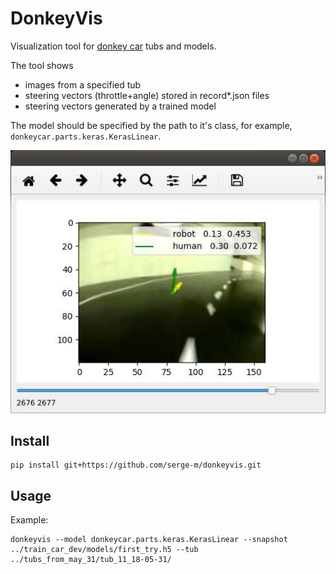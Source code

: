 # DonkeyVis

Visualization tool for [donkey car](https://github.com/autorope/donkeycar) tubs and models.

The tool shows
* images from a specified tub
* steering vectors (throttle+angle) stored in record*.json files
* steering vectors generated by a trained model 

The model should be specified by the path to it's class, 
for example, `donkeycar.parts.keras.KerasLinear`.

![Screenshot](doc/donkeyvis_screenshot.jpg)


## Install

```
pip install git+https://github.com/serge-m/donkeyvis.git
```


## Usage

Example:
```
donkeyvis --model donkeycar.parts.keras.KerasLinear --snapshot ../train_car_dev/models/first_try.h5 --tub ../tubs_from_may_31/tub_11_18-05-31/
```